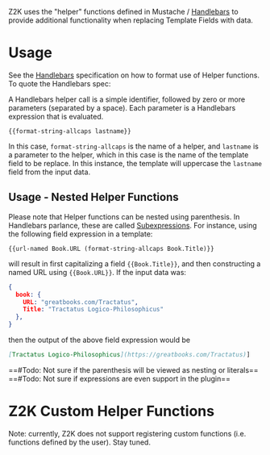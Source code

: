 Z2K uses the "helper" functions defined in Mustache / [Handlebars](https://handlebarsjs.com/guide/expressions.html#helpers) to provide additional functionality when replacing Template Fields with data.

# Usage
See the [Handlebars](https://handlebarsjs.com/guide/expressions.html#helpers) specification on how to format use of Helper functions. To quote the Handlebars spec:

A Handlebars helper call is a simple identifier, followed by zero or more parameters (separated by a space). Each parameter is a Handlebars expression that is evaluated.

```
{{format-string-allcaps lastname}}
```

In this case, `format-string-allcaps` is the name of a helper, and `lastname` is a parameter to the helper, which in this case is the name of the template field to be replace. In this instance, the template will uppercase the `lastname` field from the input data.

## Usage - Nested Helper Functions
Please note that Helper functions can be nested using parenthesis. In Handlebars parlance, these are called [Subexpressions](https://handlebarsjs.com/guide/expressions.html#subexpressions). For instance, using the following field expression in a template:

```
{{url-named Book.URL (format-string-allcaps Book.Title)}}
```

will result in first capitalizing a field `{{Book.Title}}`, and then constructing a named URL using `{{Book.URL}}`. If the input data was:

```json
{
  book: {
    URL: "greatbooks.com/Tractatus",
    Title: "Tractatus Logico-Philosophicus"
  },
}
```

then the output of the above field expression would be

```markdown
[Tractatus Logico-Philosophicus](https://greatbooks.com/Tractatus)]
```

==#Todo: Not sure if the parenthesis will be viewed as nesting or literals==
==#Todo: Not sure if expressions are even support in the plugin==

# Z2K Custom Helper Functions
Note: currently, Z2K does not support registering custom functions (i.e. functions defined by the user). Stay tuned.

